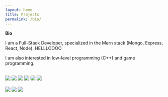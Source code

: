 ```yaml
---
layout: home
title: Projects
permalink: /bio/
---
```


**Bio** <br />  

  <p>I am a Full-Stack Developer, specialized in the Mern stack (Mongo, Express, React, Node).  HELLLOOOO </p>
 
  <p>I am also interested in low-level programming (C++) and game programming.</p>
  
  <br>
  
  <img class="rect-img" src="../assets/node_150w.png" />
  <img class="square-img" src="../assets/mongo_150w.png"  />
  <img class="rect-img" src="../assets/react_full_220w.png"  />  
  <img class="square-img" src="../assets/redux_150w.png" />
  <img class="square-img" src="../assets/js_128w.png" style="border-radius:5px" />
  <img  class="square-img" src="../assets/ts-logo-128.png"  />
  <br>
  <br>
  <img class="square-img" src="../assets/cpp_logo_128w.png" />
  <img class="square-img" src="../assets/unreal_80w.png" />
  <img class="rect-img" src="../assets/unity_180w.png" />
